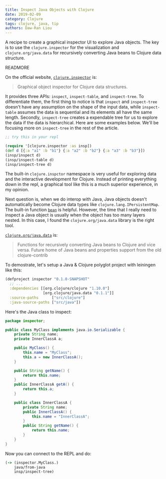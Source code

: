 ```yaml
---
title: Inspect Java Objects with Clojure
date: 2019-02-09
category: Clojure
tags: clojure, java, tip
authors: Daw-Ran Liou
---
```


A recipe to create a graphical inspector UI to explore Java objects.
The key is to use the `clojure.inspector` for the visualization and
`clojure.org/java.data` for recursively converting Java beans to Clojure
data structure.

READMORE

On the official website,
[`clojure.inspector`](https://clojure.github.io/clojure/clojure.inspector-api.html) is:

> Graphical object inspector for Clojure data structures.

It provides three APIs: `inspect`, `inspect-table`, and `inspect-tree`.
To differentiate them, the first thing to notice is that `inspect` and
`inspect-tree` doesn't have any assumption on the shape of the input data,
while `inspect-table` assumes the data is sequential and its elements
all have the same length. Secondly, `inspect-tree` creates a expendable
tree for us to explore the data if the data is hierarchical. Here are some
examples below. We'll be focusing more on `inspect-tree` in the rest of
the article.

```clojure
;; try this in your repl

(require '[clojure.inspector :as insp])
(def d [{:a "a1" :b "b1"} {:a "a2" :b "b2"} {:a "a3" :b "b3"}])
(insp/inspect d)
(insp/inspect-table d)
(insp/inspect-tree d)
```

The built-in `clojure.inspctor` namespace is very useful for
exploring data and the interactive development for Clojure.
Instead of printing everything down in the repl, a graphical
tool like this is a much superior experience, in my opinion.

Next question is, when we do interop with Java, Java objects
doesn't automatically become Clojure data types like
`clojure.lang.IPersistentMap`. The built-in function
[`bean`](https://clojuredocs.org/clojure.core/bean) is helpful.
However, the time that I really need to inspect a Java object
is usually when the object has too many layers nested. In
this case, I found the `clojure.org/java.data` library is the
right tool.

[`clojure.org/java.data`](https://github.com/clojure/java.data)
is:

> Functions for recursively converting Java beans to Clojure and vice versa. Future home of Java beans and properties support from the old clojure-contrib

To demostrate, let's setup a Java & Clojure polyglot project
with leiningen like this:

```clojure
(defproject inspector "0.1.0-SNAPSHOT"
  ;; ...
  :dependencies [[org.clojure/clojure "1.10.0"]
                 [org.clojure/java.data "0.1.1"]]
  :source-paths      ["src/clojure"]
  :java-source-paths ["src/java"])
```

Here's the Java class to inspect:

```java
package inspector;

public class MyClass implements java.io.Serializable {
    private String name;
    private InnerClassA a;

    public MyClass() {
        this.name = "MyClass";
        this.a = new InnerClassA();
    }

    public String getName() {
        return this.name;
    }
    public InnerClassA getA() {
        return this.a;
    }

    public class InnerClassA {
        private String name;
        public InnerClassA() {
            this.name = "InnerClassA";
        }
        public String getName() {
            return this.name;
        }
    }
}
```

Now you can connect to the REPL and do:

```clojure
(-> (inspector.MyClass.)
    java/from-java
    insp/inspect-tree)
```
